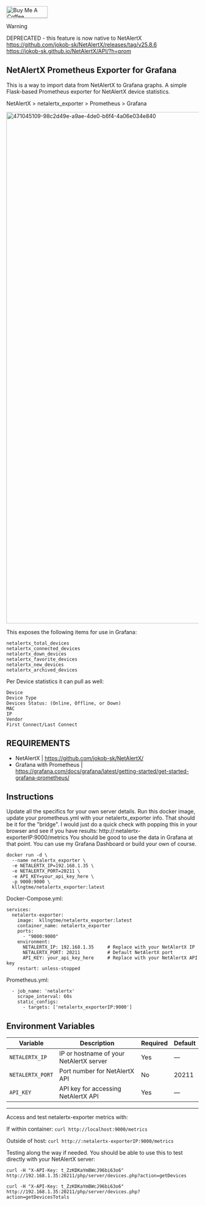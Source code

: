 <a href="https://www.buymeacoffee.com/kllngtme" target="_blank"><img src="https://cdn.buymeacoffee.com/buttons/v2/default-yellow.png" alt="Buy Me A Coffee" style="height: 30px !important;width: 108px !important;box-shadow: 0px 3px 2px 0px rgba(190, 190, 190, 0.5) !important;-webkit-box-shadow: 0px 3px 2px 0px rgba(190, 190, 190, 0.5) !important;" ></a><br>

> [!WARNING]
DEPRECATED - this feature is now native to NetAlertX<br>
https://github.com/jokob-sk/NetAlertX/releases/tag/v25.8.6<br>
https://jokob-sk.github.io/NetAlertX/API/?h=prom

## NetAlertX Prometheus Exporter for Grafana
This is a way to import data from NetAlertX to Grafana graphs.
A simple Flask-based Prometheus exporter for NetAlertX device statistics.

NetAlertX > netalertx_exporter > Prometheus > Grafana


<img width="1886" height="1338" alt="471045109-98c2d49e-a9ae-4de0-b6f4-4a06e034e840" src="https://github.com/user-attachments/assets/94d37020-00d6-46ef-831b-dc0a57b0086c" />

This exposes the following items for use in Grafana:
```
netalertx_total_devices
netalertx_connected_devices
netalertx_down_devices
netalertx_favorite_devices
netalertx_new_devices
netalertx_archived_devices
```

Per Device statistics it can pull as well:
```
Device
Device Type
Devices Status: (Online, Offline, or Down)
MAC
IP
Vendor
First Connect/Last Connect
```

## REQUIREMENTS
- NetAlertX | https://github.com/jokob-sk/NetAlertX/
- Grafana with Prometheus | https://grafana.com/docs/grafana/latest/getting-started/get-started-grafana-prometheus/

##  Instructions
Update all the specifics for your own server details. Run this docker image, update your prometheus.yml with your netalertx_exporter info. That should be it for the "bridge".
I would just do a quick check with popping this in your browser and see if you have results: http://:netalertx-exporterIP:9000/metrics
You should be good to use the data in Grafana at that point. You can use my Grafana Dashboard or build your own of course.

```
docker run -d \
  --name netalertx_exporter \
  -e NETALERTX_IP=192.168.1.35 \
  -e NETALERTX_PORT=20211 \
  -e API_KEY=your_api_key_here \
  -p 9000:9000 \
  kllngtme/netalertx_exporter:latest
```

Docker-Compose.yml:
```
services:
  netalertx-exporter:
    image:  kllngtme/netalertx_exporter:latest
    container_name: netalertx_exporter
    ports:
      - "9000:9000"
    environment:
      NETALERTX_IP: 192.168.1.35     # Replace with your NetAlertX IP
      NETALERTX_PORT: 20211          # Default NetAlertX port
      API_KEY: your_api_key_here     # Replace with your NetAlertX API key
    restart: unless-stopped
```

Prometheus.yml:
```
  - job_name: 'netalertx'
    scrape_interval: 60s
    static_configs:
      - targets: ['netalertx_exporterIP:9000']
```

## Environment Variables

| Variable     | Description                            | Required | Default |
|--------------|------------------------------------|----------|---------|
| `NETALERTX_IP`  | IP or hostname of your NetAlertX server | Yes      | —       |
| `NETALERTX_PORT`| Port number for NetAlertX API         | No       | 20211   |
| `API_KEY`       | API key for accessing NetAlertX API    | Yes      | —       |

----------------------------------

Access and test netalertx-exporter metrics with:

If within container: ```curl http://localhost:9000/metrics```

Outside of host: ```curl http://:netalertx-exporterIP:9000/metrics```



Testing along the way if needed. You should be able to use this to test directly with your NetAlertX server:

```curl -H "X-API-Key: t_ZzKDKaYmBWcJ96bi63o6" http://192.168.1.35:20211/php/server/devices.php?action=getDevices```

```curl -H "X-API-Key: t_ZzKDKaYmBWcJ96bi63o6" http://192.168.1.35:20211/php/server/devices.php?action=getDevicesTotals```

